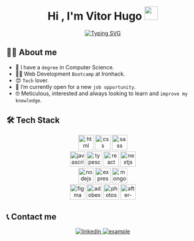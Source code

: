 
<h1 align="center">Hi , I'm Vitor Hugo <img src="https://media.giphy.com/media/hvRJCLFzcasrR4ia7z/giphy.gif" width="35"></h1>
<p align="center">
<a href="https://git.io/typing-svg"><img src="https://readme-typing-svg.demolab.com?font=Poppins&size=24&pause=1000&color=00B4FF&center=true&vCenter=true&width=435&lines=Full+Stack+Web+Developer+%F0%9F%92%A1;Graduated+in+Computer+Science+%F0%9F%96%A5%EF%B8%8F;Hope+you+like+my+profile+%F0%9F%8E%89" alt="Typing SVG" /></a>
</p>

## :sassy_man:  About me
- 🏫 I have a `degree` in Computer Science.
- 👨‍💻 Web Development `Bootcamp` at Ironhack.
- 😍 `Tech` lover.
- 🤔 I’m currently open for a new `job opportunity`.
- 🤓 Meticulous, interested and always looking to learn and `improve my knowledge`.

## 🛠️ Tech Stack

<p align="center"> 
<img margin="10px" height="40" src="https://cdn.worldvectorlogo.com/logos/html-1.svg" alt="html">
<img margin="10px" height="40" src="https://cdn.worldvectorlogo.com/logos/css-3.svg" alt="css">
<img margin="10px" height="40" src="https://cdn.worldvectorlogo.com/logos/sass-1.svg" alt="sass">
<br>
<img margin="10px" height="40" src="https://cdn.worldvectorlogo.com/logos/logo-javascript.svg" alt="javascript">
<img margin="10px" height="40" src="https://cdn.worldvectorlogo.com/logos/typescript.svg" alt="typescript">
<img margin="10px" height="40" src="https://cdn.worldvectorlogo.com/logos/react-2.svg" alt="react">
<img margin="10px" height="40" src="https://cdn.worldvectorlogo.com/logos/next-js.svg" alt="nextjs">
<br>
<img margin="10px" height="40" src="https://cdn.worldvectorlogo.com/logos/nodejs-icon.svg" alt="nodejs">
<img margin="10px" height="40" src="https://www.pngfind.com/pngs/m/136-1363736_express-js-icon-png-transparent-png.png" alt="express">
<img margin="10px" height="40" src="https://cdn.worldvectorlogo.com/logos/mongodb-icon-1.svg" alt="mongodb">
<br>
<img margin="10px" height="40" src="https://cdn.worldvectorlogo.com/logos/figma-1.svg" alt="figma">
<img margin="10px" height="40" src="https://cdn.worldvectorlogo.com/logos/adobe-xd-2.svg" alt="adobexd">
<img margin="10px" height="40" src="https://cdn.worldvectorlogo.com/logos/adobe-photoshop-2.svg" alt="photoshop">
<img margin="10px" height="40" src="https://upload.wikimedia.org/wikipedia/commons/thumb/c/cb/Adobe_After_Effects_CC_icon.svg/1051px-Adobe_After_Effects_CC_icon.svg.png" alt="after-effects">
</p>

## 📞 Contact me
<p align="center">
    <a  href="https://www.linkedin.com/in/vitorhumoreira/" target="_blank">
      <img src="https://img.shields.io/badge/LinkedIn-0077B5?style=for-the-badge&logo=linkedin&logoColor=white" alt="linkedin"/>
    </a>
    <a href="mailto:vitorhumoreira@gmail.com" target="_blank">
    <img src="https://img.shields.io/badge/Gmail-D14836?style=for-the-badge&logo=gmail&logoColor=white" alt="example"/>
  </a>
</p>
